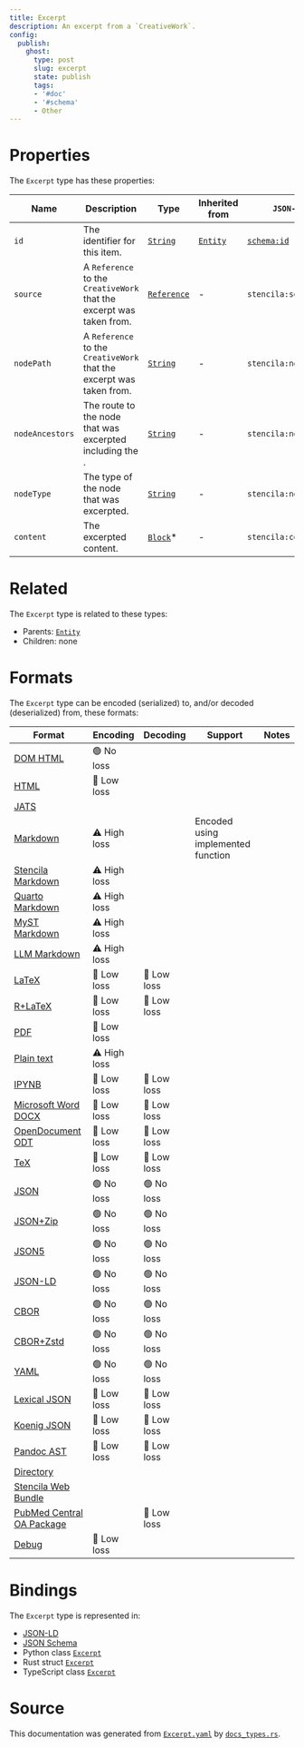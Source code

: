 ```yaml
---
title: Excerpt
description: An excerpt from a `CreativeWork`.
config:
  publish:
    ghost:
      type: post
      slug: excerpt
      state: publish
      tags:
      - '#doc'
      - '#schema'
      - Other
---
```


# Properties

The `Excerpt` type has these properties:

| Name            | Description                                                          | Type                                                                     | Inherited from                                                     | `JSON-LD @id`                        | Aliases                            |
| --------------- | -------------------------------------------------------------------- | ------------------------------------------------------------------------ | ------------------------------------------------------------------ | ------------------------------------ | ---------------------------------- |
| `id`            | The identifier for this item.                                        | [`String`](https://stencila.ghost.io/docs/reference/schema/string)       | [`Entity`](https://stencila.ghost.io/docs/reference/schema/entity) | [`schema:id`](https://schema.org/id) | -                                  |
| `source`        | A `Reference` to the `CreativeWork` that the excerpt was taken from. | [`Reference`](https://stencila.ghost.io/docs/reference/schema/reference) | -                                                                  | `stencila:source`                    | -                                  |
| `nodePath`      | A `Reference` to the `CreativeWork` that the excerpt was taken from. | [`String`](https://stencila.ghost.io/docs/reference/schema/string)       | -                                                                  | `stencila:nodePath`                  | `node-path`, `node_path`           |
| `nodeAncestors` | The route to the node that was excerpted including the .             | [`String`](https://stencila.ghost.io/docs/reference/schema/string)       | -                                                                  | `stencila:nodeAncestors`             | `node-ancestors`, `node_ancestors` |
| `nodeType`      | The type of the node that was excerpted.                             | [`String`](https://stencila.ghost.io/docs/reference/schema/string)       | -                                                                  | `stencila:nodeType`                  | `node-type`, `node_type`           |
| `content`       | The excerpted content.                                               | [`Block`](https://stencila.ghost.io/docs/reference/schema/block)*        | -                                                                  | `stencila:content`                   | -                                  |

# Related

The `Excerpt` type is related to these types:

- Parents: [`Entity`](https://stencila.ghost.io/docs/reference/schema/entity)
- Children: none

# Formats

The `Excerpt` type can be encoded (serialized) to, and/or decoded (deserialized) from, these formats:

| Format                                                                               | Encoding     | Decoding   | Support                            | Notes |
| ------------------------------------------------------------------------------------ | ------------ | ---------- | ---------------------------------- | ----- |
| [DOM HTML](https://stencila.ghost.io/docs/reference/formats/dom.html)                | 🟢 No loss    |            |                                    |
| [HTML](https://stencila.ghost.io/docs/reference/formats/html)                        | 🔷 Low loss   |            |                                    |
| [JATS](https://stencila.ghost.io/docs/reference/formats/jats)                        |              |            |                                    |
| [Markdown](https://stencila.ghost.io/docs/reference/formats/md)                      | ⚠️ High loss |            | Encoded using implemented function |
| [Stencila Markdown](https://stencila.ghost.io/docs/reference/formats/smd)            | ⚠️ High loss |            |                                    |
| [Quarto Markdown](https://stencila.ghost.io/docs/reference/formats/qmd)              | ⚠️ High loss |            |                                    |
| [MyST Markdown](https://stencila.ghost.io/docs/reference/formats/myst)               | ⚠️ High loss |            |                                    |
| [LLM Markdown](https://stencila.ghost.io/docs/reference/formats/llmd)                | ⚠️ High loss |            |                                    |
| [LaTeX](https://stencila.ghost.io/docs/reference/formats/latex)                      | 🔷 Low loss   | 🔷 Low loss |                                    |
| [R+LaTeX](https://stencila.ghost.io/docs/reference/formats/rnw)                      | 🔷 Low loss   | 🔷 Low loss |                                    |
| [PDF](https://stencila.ghost.io/docs/reference/formats/pdf)                          | 🔷 Low loss   |            |                                    |
| [Plain text](https://stencila.ghost.io/docs/reference/formats/text)                  | ⚠️ High loss |            |                                    |
| [IPYNB](https://stencila.ghost.io/docs/reference/formats/ipynb)                      | 🔷 Low loss   | 🔷 Low loss |                                    |
| [Microsoft Word DOCX](https://stencila.ghost.io/docs/reference/formats/docx)         | 🔷 Low loss   | 🔷 Low loss |                                    |
| [OpenDocument ODT](https://stencila.ghost.io/docs/reference/formats/odt)             | 🔷 Low loss   | 🔷 Low loss |                                    |
| [TeX](https://stencila.ghost.io/docs/reference/formats/tex)                          | 🔷 Low loss   | 🔷 Low loss |                                    |
| [JSON](https://stencila.ghost.io/docs/reference/formats/json)                        | 🟢 No loss    | 🟢 No loss  |                                    |
| [JSON+Zip](https://stencila.ghost.io/docs/reference/formats/json.zip)                | 🟢 No loss    | 🟢 No loss  |                                    |
| [JSON5](https://stencila.ghost.io/docs/reference/formats/json5)                      | 🟢 No loss    | 🟢 No loss  |                                    |
| [JSON-LD](https://stencila.ghost.io/docs/reference/formats/jsonld)                   | 🟢 No loss    | 🟢 No loss  |                                    |
| [CBOR](https://stencila.ghost.io/docs/reference/formats/cbor)                        | 🟢 No loss    | 🟢 No loss  |                                    |
| [CBOR+Zstd](https://stencila.ghost.io/docs/reference/formats/cbor.zstd)              | 🟢 No loss    | 🟢 No loss  |                                    |
| [YAML](https://stencila.ghost.io/docs/reference/formats/yaml)                        | 🟢 No loss    | 🟢 No loss  |                                    |
| [Lexical JSON](https://stencila.ghost.io/docs/reference/formats/lexical)             | 🔷 Low loss   | 🔷 Low loss |                                    |
| [Koenig JSON](https://stencila.ghost.io/docs/reference/formats/koenig)               | 🔷 Low loss   | 🔷 Low loss |                                    |
| [Pandoc AST](https://stencila.ghost.io/docs/reference/formats/pandoc)                | 🔷 Low loss   | 🔷 Low loss |                                    |
| [Directory](https://stencila.ghost.io/docs/reference/formats/directory)              |              |            |                                    |
| [Stencila Web Bundle](https://stencila.ghost.io/docs/reference/formats/swb)          |              |            |                                    |
| [PubMed Central OA Package](https://stencila.ghost.io/docs/reference/formats/pmcoap) |              | 🔷 Low loss |                                    |
| [Debug](https://stencila.ghost.io/docs/reference/formats/debug)                      | 🔷 Low loss   |            |                                    |

# Bindings

The `Excerpt` type is represented in:

- [JSON-LD](https://stencila.org/Excerpt.jsonld)
- [JSON Schema](https://stencila.org/Excerpt.schema.json)
- Python class [`Excerpt`](https://github.com/stencila/stencila/blob/main/python/python/stencila/types/excerpt.py)
- Rust struct [`Excerpt`](https://github.com/stencila/stencila/blob/main/rust/schema/src/types/excerpt.rs)
- TypeScript class [`Excerpt`](https://github.com/stencila/stencila/blob/main/ts/src/types/Excerpt.ts)

# Source

This documentation was generated from [`Excerpt.yaml`](https://github.com/stencila/stencila/blob/main/schema/Excerpt.yaml) by [`docs_types.rs`](https://github.com/stencila/stencila/blob/main/rust/schema-gen/src/docs_types.rs).

